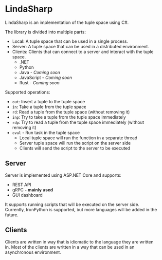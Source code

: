 # LindaSharp
LindaSharp is an implementation of the tuple space using C#.

The library is divided into multiple parts:
- Local: A tuple space that can be used in a single process.
- Server: A tuple space that can be used in a distributed environment.
- Clients: Clients that can connect to a server and interact with the tuple space.
    - .NET
    - Python
    - Java *- Coming soon*
    - JavaScript *- Coming soon*
    - Rust *- Coming soon*

Supported operations:
- `out`: Insert a tuple to the tuple space
- `in`: Take a tuple from the tuple space
- `rd`: Read a tuple from the tuple space (without removing it)
- `inp`: Try to take a tuple from the tuple space immediately
- `rdp`: Try to read a tuple from the tuple space immediately (without removing it)
- `eval` - Run task in the tuple space
    - Local tuple space will run the function in a separate thread
    - Server tuple space will run the script on the server side
    - Clients will send the script to the server to be executed

## Server
Server is implemented using ASP.NET Core and supports:
- REST API
- gRPC **- mainly used**
- GUI dashboard

It supports running scripts that will be executed on the server side.
Currently, IronPython is supported, but more languages will be added in the future.

## Clients
Clients are written in way that is idiomatic to the language they are written in.
Most of the clients are written in a way that can be used in an asynchronous environment.